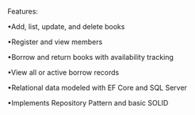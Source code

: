 Features:

•Add, list, update, and delete books

•Register and view members

•Borrow and return books with availability tracking

•View all or active borrow records

•Relational data modeled with EF Core and SQL Server

•Implements Repository Pattern and basic SOLID
